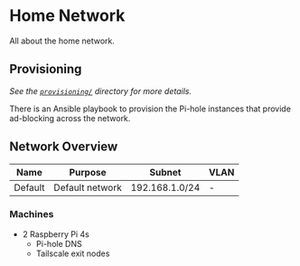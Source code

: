 # Home Network

All about the home network.

## Provisioning

*See the [`provisioning/`][provisioning] directory for more details.*

There is an Ansible playbook to provision the Pi-hole instances that provide
ad-blocking across the network.


## Network Overview

Name    | Purpose         | Subnet         | VLAN
--------|-----------------|----------------|-----
Default | Default network | 192.168.1.0/24 | -

### Machines

* 2 Raspberry Pi 4s
    * Pi-hole DNS
    * Tailscale exit nodes

[provisioning]: ./provisioning/README.md


